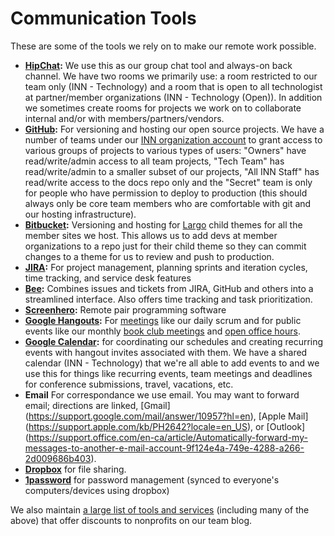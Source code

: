 # Communication Tools

These are some of the tools we rely on to make our remote work possible.

- **[HipChat](https://www.hipchat.com/):** We use this as our group chat tool and always-on back channel. We have two rooms we primarily use: a room restricted to our team only (INN - Technology) and a room that is open to all technologist at partner/member organizations (INN - Technology (Open)). In addition we sometimes create rooms for projects we work on to collaborate internal and/or with members/partners/vendors.
- **[GitHub](http://www.github.com):** For versioning and hosting our open source projects. We have a number of teams under our [INN organization account](http://github.com/inn) to grant access to various groups of projects to various types of users: "Owners" have read/write/admin access to all team projects, "Tech Team" has read/write/admin to a smaller subset of our projects, "All INN Staff" has read/write access to the docs repo only and the "Secret" team is only for people who have permission to deploy to production (this should always only be core team members who are comfortable with git and our hosting infrastructure).
- **[Bitbucket](https://bitbucket.org):** Versioning and hosting for [Largo](http://largoproject.org) child themes for all the member sites we host. This allows us to add devs at member organizations to a repo just for their child theme so they can commit changes to a theme for us to review and push to production.
- **[JIRA](https://www.atlassian.com/software/jira):** For project management, planning sprints and iteration cycles, time tracking, and service desk features
- **[Bee](http://www.neat.io/bee/):** Combines issues and tickets from JIRA, GitHub and others into a streamlined interface. Also offers time tracking and task prioritization.
- **[Screenhero](https://screenhero.com/):** Remote pair programming software
- **[Google Hangouts](https://plus.google.com/hangouts):** For [meetings](meetings.md) like our daily scrum and for public events like our monthly [book club meetings](/projects/book-club/) and [open office hours](/projects/office-hours/).
- **[Google Calendar](https://www.google.com/calendar/):** for coordinating our schedules and creating recurring events with hangout invites associated with them. We have a shared calendar (INN - Technology) that we're all able to add events to and we use this for things like recurring events, team meetings and deadlines for conference submissions, travel, vacations, etc.
- **Email** For correspondance we use email.  You may want to forward email; directions are linked, [Gmail] (https://support.google.com/mail/answer/10957?hl=en), [Apple Mail] (https://support.apple.com/kb/PH2642?locale=en_US), or [Outlook] (https://support.office.com/en-ca/article/Automatically-forward-my-messages-to-another-e-mail-account-9f124e4a-749e-4288-a266-2d009686b403).
- **[Dropbox](http://dropbox.com)** for file sharing.
- **[1password](https://agilebits.com/onepassword)** for password management (synced to everyone's computers/devices using dropbox)

We also maintain [a large list of tools and services](http://nerds.inn.org/discounts/) (including many of the above) that offer discounts to nonprofits on our team blog.
